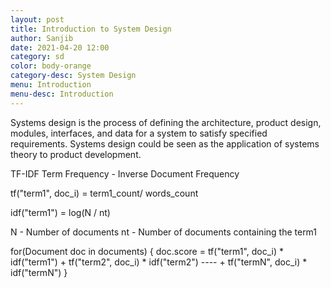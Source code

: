 ```yaml
---
layout: post
title: Introduction to System Design
author: Sanjib
date: 2021-04-20 12:00
category: sd
color: body-orange
category-desc: System Design
menu: Introduction
menu-desc: Introduction
---
```


Systems design is the process of defining the architecture, product design, modules, interfaces, and data for a system to satisfy specified requirements. Systems design could be seen as the application of systems theory to product development.  

TF-IDF
Term Frequency - Inverse Document Frequency

tf("term1", doc_i) = term1_count/ words_count

idf("term1") = log(N / nt)

N - Number of documents
nt - Number of documents containing the term1

for(Document doc in documents) {
  doc.score = tf("term1", doc_i) * idf("term1")
            + tf("term2", doc_i) * idf("term2")
            ----
            + tf("termN", doc_i) * idf("termN")
}
